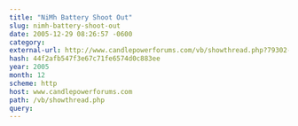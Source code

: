 ```yaml
---
title: "NiMh Battery Shoot Out"
slug: nimh-battery-shoot-out
date: 2005-12-29 08:26:57 -0600
category: 
external-url: http://www.candlepowerforums.com/vb/showthread.php?79302-NiMh-Battery-Shoot-Out
hash: 44f2afb547f3e67c71fe6574d0c883ee
year: 2005
month: 12
scheme: http
host: www.candlepowerforums.com
path: /vb/showthread.php
query:
---
```



